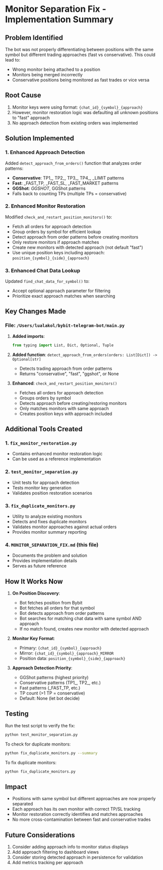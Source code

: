 # Monitor Separation Fix - Implementation Summary

## Problem Identified
The bot was not properly differentiating between positions with the same symbol but different trading approaches (fast vs conservative). This could lead to:
- Wrong monitor being attached to a position
- Monitors being merged incorrectly
- Conservative positions being monitored as fast trades or vice versa

## Root Cause
1. Monitor keys were using format: `{chat_id}_{symbol}_{approach}`
2. However, monitor restoration logic was defaulting all unknown positions to "fast" approach
3. No approach detection from existing orders was implemented

## Solution Implemented

### 1. Enhanced Approach Detection
Added `detect_approach_from_orders()` function that analyzes order patterns:
- **Conservative**: TP1_, TP2_, TP3_, TP4_, _LIMIT patterns
- **Fast**: _FAST_TP, _FAST_SL, _FAST_MARKET patterns  
- **GGShot**: _GGSHOT_, GGShot patterns
- Falls back to counting TPs (multiple TPs = conservative)

### 2. Enhanced Monitor Restoration
Modified `check_and_restart_position_monitors()` to:
- Fetch all orders for approach detection
- Group orders by symbol for efficient lookup
- Detect approach from order patterns before creating monitors
- Only restore monitors if approach matches
- Create new monitors with detected approach (not default "fast")
- Use unique position keys including approach: `position_{symbol}_{side}_{approach}`

### 3. Enhanced Chat Data Lookup
Updated `find_chat_data_for_symbol()` to:
- Accept optional approach parameter for filtering
- Prioritize exact approach matches when searching

## Key Changes Made

### File: `/Users/lualakol/bybit-telegram-bot/main.py`

1. **Added imports**:
   ```python
   from typing import List, Dict, Optional, Tuple
   ```

2. **Added function**: `detect_approach_from_orders(orders: List[Dict]) -> Optional[str]`
   - Detects trading approach from order patterns
   - Returns "conservative", "fast", "ggshot", or None

3. **Enhanced**: `check_and_restart_position_monitors()`
   - Fetches all orders for approach detection
   - Groups orders by symbol
   - Detects approach before creating/restoring monitors
   - Only matches monitors with same approach
   - Creates position keys with approach included

## Additional Tools Created

### 1. `fix_monitor_restoration.py`
- Contains enhanced monitor restoration logic
- Can be used as a reference implementation

### 2. `test_monitor_separation.py`
- Unit tests for approach detection
- Tests monitor key generation
- Validates position restoration scenarios

### 3. `fix_duplicate_monitors.py`
- Utility to analyze existing monitors
- Detects and fixes duplicate monitors
- Validates monitor approaches against actual orders
- Provides monitor summary reporting

### 4. `MONITOR_SEPARATION_FIX.md` (this file)
- Documents the problem and solution
- Provides implementation details
- Serves as future reference

## How It Works Now

1. **On Position Discovery**:
   - Bot fetches position from Bybit
   - Bot fetches all orders for that symbol
   - Bot detects approach from order patterns
   - Bot searches for matching chat data with same symbol AND approach
   - If no match found, creates new monitor with detected approach

2. **Monitor Key Format**:
   - Primary: `{chat_id}_{symbol}_{approach}`
   - Mirror: `{chat_id}_{symbol}_{approach}_MIRROR`
   - Position data: `position_{symbol}_{side}_{approach}`

3. **Approach Detection Priority**:
   - GGShot patterns (highest priority)
   - Conservative patterns (TP1_, TP2_, etc.)
   - Fast patterns (_FAST_TP, etc.)
   - TP count (>1 TP = conservative)
   - Default: None (let bot decide)

## Testing

Run the test script to verify the fix:
```bash
python test_monitor_separation.py
```

To check for duplicate monitors:
```bash
python fix_duplicate_monitors.py --summary
```

To fix duplicate monitors:
```bash
python fix_duplicate_monitors.py
```

## Impact
- Positions with same symbol but different approaches are now properly separated
- Each approach has its own monitor with correct TP/SL tracking
- Monitor restoration correctly identifies and matches approaches
- No more cross-contamination between fast and conservative trades

## Future Considerations
1. Consider adding approach info to monitor status displays
2. Add approach filtering to dashboard views
3. Consider storing detected approach in persistence for validation
4. Add metrics tracking per approach